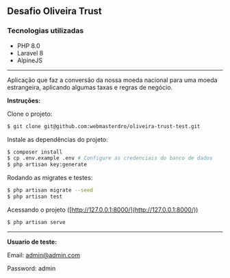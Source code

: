 ## Desafio Oliveira Trust

### Tecnologias utilizadas
* PHP 8.0
* Laravel 8
* AlpineJS

---
Aplicação que faz a conversão da nossa moeda nacional para uma moeda estrangeira, aplicando
algumas taxas e regras de negócio.

**Instruções:**

Clone o projeto:

```bash
$ git clone git@github.com:webmasterdro/oliveira-trust-test.git
```

Instale as dependências do projeto:

```bash
$ composer install
$ cp .env.example .env # Configure as credenciais do banco de dados
$ php artisan key:generate
```

Rodando as migrates e testes:

```bash
$ php artisan migrate --seed
$ php artisan test
```

Acessando o projeto ([http://127.0.0.1:8000/](http://127.0.0.1:8000/))

```bash
$ php artisan serve
```
---
**Usuario de teste:**

Email: admin@admin.com

Password: admin
